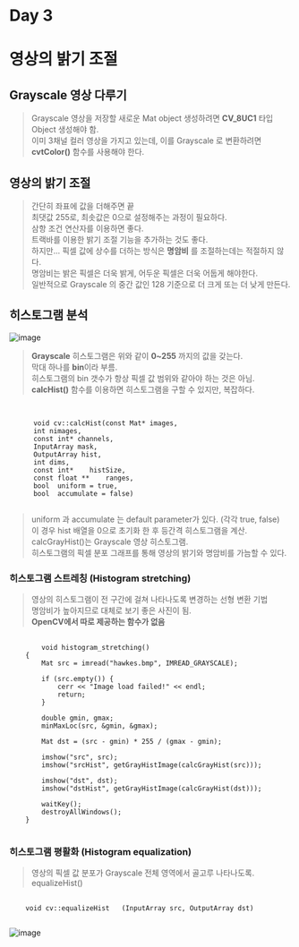 Day 3
===
# 영상의 밝기 조절

## Grayscale 영상 다루기
> Grayscale 영상을 저장할 새로운 Mat object 생성하려면 **CV_8UC1** 타입 Object 생성해야 함. <br>
> 이미 3채널 컬러 영상을 가지고 있는데, 이를 Grayscale 로 변환하려면 **cvtColor()** 함수를 사용해야 한다. <br>

## 영상의 밝기 조절
> 간단히 좌표에 값을 더해주면 끝 <br>
> 최댓값 255로, 최솟값은 0으로 설정해주는 과정이 필요하다. <br>
> 삼항 조건 연산자를 이용하면 좋다. <br>
> 트랙바를 이용한 밝기 조절 기능을 추가하는 것도 좋다. <br>
> 하지만... 픽셀 값에 상수를 더하는 방식은 **명암비** 를 조절하는데는 적절하지 않다. <br>
> 명암비는 밝은 픽셀은 더욱 밝게, 어두운 픽셀은 더욱 어둡게 해야한다. <br>
> 일반적으로 Grayscale 의 중간 값인 128 기준으로 더 크게 또는 더 낮게 만든다. <br>

## 히스토그램 분석
![image](https://github.com/god102104/openCV_Practice/assets/43011129/3081f341-02c0-4941-b7ed-979d5f845d5f)
> **Grayscale** 히스토그램은 위와 같이 **0~255** 까지의 값을 갖는다. <br>
> 막대 하나를 **bin**이라 부름. <br>
> 히스토그램의 bin 갯수가 항상 픽셀 값 범위와 같아야 하는 것은 아님.
> **calcHist()** 함수를 이용하면 히스토그램을 구할 수 있지만, 복잡하다.

<pre>
  <code>
    
      void cv::calcHist(const Mat* images,
      int nimages, 
      const int* channels, 
      InputArray mask, 
      OutputArray hist, 
      int dims, 
      const int*	histSize,
      const float ** 	ranges,
      bool 	uniform = true,
      bool 	accumulate = false)	
  </code>
</pre>

> uniform 과 accumulate 는 default parameter가 있다. (각각 true, false) <br>
> 이 경우 hist 배열을 0으로 초기화 한 후 등간격 히스토그램을 계산. <br>
> calcGrayHist()는 Grayscale 영상 히스토그램. <br>
> 히스토그램의 픽셀 분포 그래프를 통해 영상의 밝기와 명암비를 가늠할 수 있다. <br>


### 히스토그램 스트레칭 (Histogram stretching)
> 영상의 히스토그램이 전 구간에 걸쳐 나타나도록 변경하는 선형 변환 기법 <br>
> 명암비가 높아지므로 대체로 보기 좋은 사진이 됨. <br>
> **OpenCV에서 따로 제공하는 함수가 없음**
<pre>
  <code>
        void histogram_stretching()
    {
    	Mat src = imread("hawkes.bmp", IMREAD_GRAYSCALE);
    
    	if (src.empty()) {
    		cerr << "Image load failed!" << endl;
    		return;
    	}
    
    	double gmin, gmax;
    	minMaxLoc(src, &gmin, &gmax);
    
    	Mat dst = (src - gmin) * 255 / (gmax - gmin);
    
    	imshow("src", src);
    	imshow("srcHist", getGrayHistImage(calcGrayHist(src)));
    
    	imshow("dst", dst);
    	imshow("dstHist", getGrayHistImage(calcGrayHist(dst)));
    
    	waitKey();
    	destroyAllWindows();
    }
  </code>
</pre>


### 히스토그램 평활화 (Histogram equalization)
> 영상의 픽셀 값 분포가 Grayscale 전체 영역에서 골고루 나타나도록.
> equalizeHist()
<pre>
  <code>
    void cv::equalizeHist	(InputArray src, OutputArray dst)	
  </code>
</pre>


![image](https://github.com/god102104/openCV_Practice/assets/43011129/8daba3c1-eab6-4dba-b22b-6bcb6accf297)

